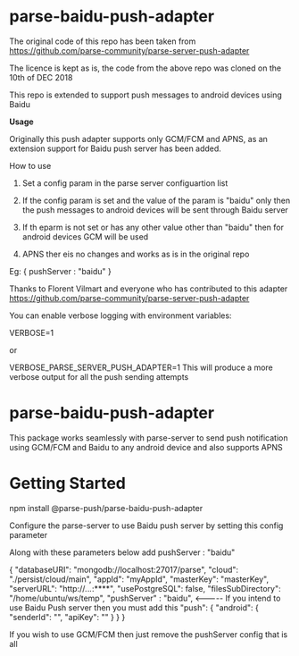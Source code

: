 # parse-baidu-push-adapter
The original code of this repo has been taken from https://github.com/parse-community/parse-server-push-adapter  

The licence is kept as is, the code from the above repo was cloned on the 10th of DEC 2018

This repo is extended to support push messages to android devices using Baidu

**Usage**

Originally this push adapter supports only GCM/FCM and APNS, as an extension support for Baidu push server has been added.

How to use

1) Set a config param in the parse server configuartion list

2) If the config param is set and the value of the param is "baidu" only then the push messages to android devices will be sent through Baidu server

3) If th eparm is not set or has any other value other than "baidu" then for android devices GCM will be used 

4) APNS ther eis no changes and works as is in the original repo 

Eg: 
{
  pushServer : "baidu" 
}

Thanks to Florent Vilmart and everyone who has contributed to this adapter https://github.com/parse-community/parse-server-push-adapter

You can enable verbose logging with environment variables:

VERBOSE=1

or 

VERBOSE_PARSE_SERVER_PUSH_ADAPTER=1
This will produce a more verbose output for all the push sending attempts

# parse-baidu-push-adapter

This package works seamlessly with parse-server to send push notification using GCM/FCM and Baidu to any android device and also supports APNS

# Getting Started 

npm install @parse-push/parse-baidu-push-adapter

Configure the parse-server to use Baidu push server by setting this config parameter 

Along with these parameters below add pushServer : "baidu"

{
  "databaseURI": "mongodb://localhost:27017/parse",
  "cloud": "./persist/cloud/main",
  "appId": "myAppId",
  "masterKey": "masterKey",
  "serverURL": "http://*.*.*.*:****",
  "usePostgreSQL": false,
  "filesSubDirectory": "/home/ubuntu/ws/temp",
  "pushServer" : "baidu", <----- If you intend to use Baidu Push server then you must add this 
  "push": {
    "android": {
    	"senderId": "<senderId>",
    	"apiKey": "<apiKey>"
    }
  }
}

If you wish to use GCM/FCM then just remove the pushServer config that is all 

